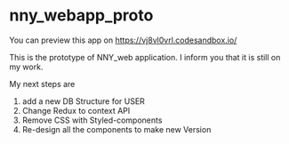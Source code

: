 # nny_webapp_proto

You can preview this app on
https://vj8vl0vrl.codesandbox.io/

This is the prototype of NNY_web application.
I inform you that it is still on my work.

My next steps are
1. add a new DB Structure for USER
2. Change Redux to context API
3. Remove CSS with Styled-components
4. Re-design all the components to make new Version
